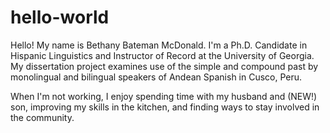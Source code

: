 # hello-world

Hello! My name is Bethany Bateman McDonald. I'm a Ph.D. Candidate in Hispanic Linguistics and Instructor of Record at the University of Georgia. My dissertation project examines use of the simple and compound past by monolingual and bilingual speakers of Andean Spanish in Cusco, Peru.

When I'm not working, I enjoy spending time with my husband and (NEW!) son, improving my skills in the kitchen, and finding ways to stay involved in the community.
